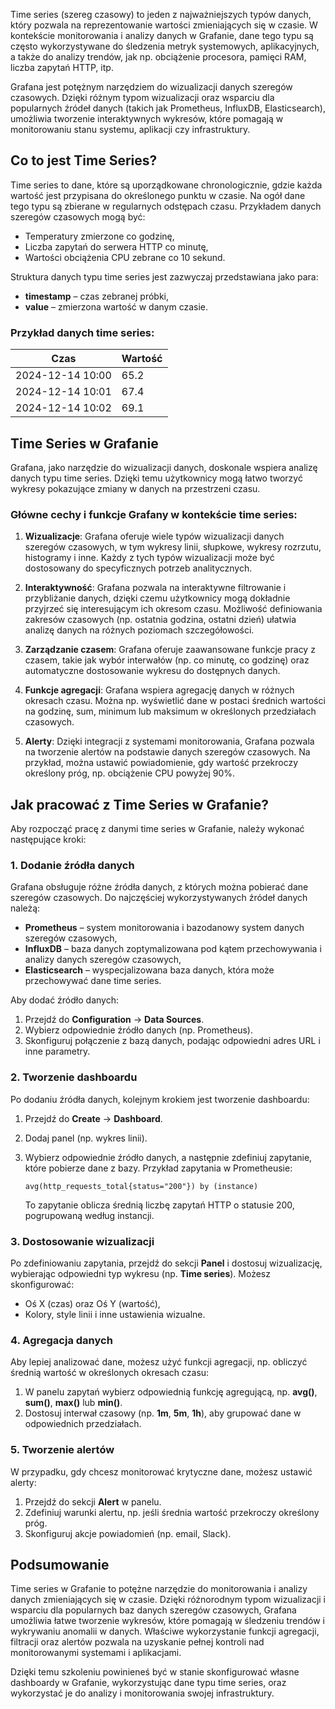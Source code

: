 Time series (szereg czasowy) to jeden z najważniejszych typów danych, który pozwala na reprezentowanie wartości zmieniających się w czasie. W kontekście monitorowania i analizy danych w Grafanie, dane tego typu są często wykorzystywane do śledzenia metryk systemowych, aplikacyjnych, a także do analizy trendów, jak np. obciążenie procesora, pamięci RAM, liczba zapytań HTTP, itp.

Grafana jest potężnym narzędziem do wizualizacji danych szeregów czasowych. Dzięki różnym typom wizualizacji oraz wsparciu dla popularnych źródeł danych (takich jak Prometheus, InfluxDB, Elasticsearch), umożliwia tworzenie interaktywnych wykresów, które pomagają w monitorowaniu stanu systemu, aplikacji czy infrastruktury.

## Co to jest Time Series?

Time series to dane, które są uporządkowane chronologicznie, gdzie każda wartość jest przypisana do określonego punktu w czasie. Na ogół dane tego typu są zbierane w regularnych odstępach czasu. Przykładem danych szeregów czasowych mogą być:
- Temperatury zmierzone co godzinę,
- Liczba zapytań do serwera HTTP co minutę,
- Wartości obciążenia CPU zebrane co 10 sekund.

Struktura danych typu time series jest zazwyczaj przedstawiana jako para:
- **timestamp** – czas zebranej próbki,
- **value** – zmierzona wartość w danym czasie.

### Przykład danych time series:

| Czas               | Wartość  |
|--------------------|----------|
| 2024-12-14 10:00   | 65.2     |
| 2024-12-14 10:01   | 67.4     |
| 2024-12-14 10:02   | 69.1     |

## Time Series w Grafanie

Grafana, jako narzędzie do wizualizacji danych, doskonale wspiera analizę danych typu time series. Dzięki temu użytkownicy mogą łatwo tworzyć wykresy pokazujące zmiany w danych na przestrzeni czasu.

### Główne cechy i funkcje Grafany w kontekście time series:

1. **Wizualizacje**: Grafana oferuje wiele typów wizualizacji danych szeregów czasowych, w tym wykresy linii, słupkowe, wykresy rozrzutu, histogramy i inne. Każdy z tych typów wizualizacji może być dostosowany do specyficznych potrzeb analitycznych.

2. **Interaktywność**: Grafana pozwala na interaktywne filtrowanie i przybliżanie danych, dzięki czemu użytkownicy mogą dokładnie przyjrzeć się interesującym ich okresom czasu. Możliwość definiowania zakresów czasowych (np. ostatnia godzina, ostatni dzień) ułatwia analizę danych na różnych poziomach szczegółowości.

3. **Zarządzanie czasem**: Grafana oferuje zaawansowane funkcje pracy z czasem, takie jak wybór interwałów (np. co minutę, co godzinę) oraz automatyczne dostosowanie wykresu do dostępnych danych.

4. **Funkcje agregacji**: Grafana wspiera agregację danych w różnych okresach czasu. Można np. wyświetlić dane w postaci średnich wartości na godzinę, sum, minimum lub maksimum w określonych przedziałach czasowych.

5. **Alerty**: Dzięki integracji z systemami monitorowania, Grafana pozwala na tworzenie alertów na podstawie danych szeregów czasowych. Na przykład, można ustawić powiadomienie, gdy wartość przekroczy określony próg, np. obciążenie CPU powyżej 90%.

## Jak pracować z Time Series w Grafanie?

Aby rozpocząć pracę z danymi time series w Grafanie, należy wykonać następujące kroki:

### 1. Dodanie źródła danych

Grafana obsługuje różne źródła danych, z których można pobierać dane szeregów czasowych. Do najczęściej wykorzystywanych źródeł danych należą:
- **Prometheus** – system monitorowania i bazodanowy system danych szeregów czasowych,
- **InfluxDB** – baza danych zoptymalizowana pod kątem przechowywania i analizy danych szeregów czasowych,
- **Elasticsearch** – wyspecjalizowana baza danych, która może przechowywać dane time series.

Aby dodać źródło danych:
1. Przejdź do **Configuration** → **Data Sources**.
2. Wybierz odpowiednie źródło danych (np. Prometheus).
3. Skonfiguruj połączenie z bazą danych, podając odpowiedni adres URL i inne parametry.

### 2. Tworzenie dashboardu

Po dodaniu źródła danych, kolejnym krokiem jest tworzenie dashboardu:
1. Przejdź do **Create** → **Dashboard**.
2. Dodaj panel (np. wykres linii).
3. Wybierz odpowiednie źródło danych, a następnie zdefiniuj zapytanie, które pobierze dane z bazy. Przykład zapytania w Prometheusie:

    ```prometheus
    avg(http_requests_total{status="200"}) by (instance)
    ```

    To zapytanie oblicza średnią liczbę zapytań HTTP o statusie 200, pogrupowaną według instancji.

### 3. Dostosowanie wizualizacji

Po zdefiniowaniu zapytania, przejdź do sekcji **Panel** i dostosuj wizualizację, wybierając odpowiedni typ wykresu (np. **Time series**). Możesz skonfigurować:
- Oś X (czas) oraz Oś Y (wartość),
- Kolory, style linii i inne ustawienia wizualne.

### 4. Agregacja danych

Aby lepiej analizować dane, możesz użyć funkcji agregacji, np. obliczyć średnią wartość w określonych okresach czasu:
1. W panelu zapytań wybierz odpowiednią funkcję agregującą, np. **avg()**, **sum()**, **max()** lub **min()**.
2. Dostosuj interwał czasowy (np. **1m**, **5m**, **1h**), aby grupować dane w odpowiednich przedziałach.

### 5. Tworzenie alertów

W przypadku, gdy chcesz monitorować krytyczne dane, możesz ustawić alerty:
1. Przejdź do sekcji **Alert** w panelu.
2. Zdefiniuj warunki alertu, np. jeśli średnia wartość przekroczy określony próg.
3. Skonfiguruj akcje powiadomień (np. email, Slack).

## Podsumowanie

Time series w Grafanie to potężne narzędzie do monitorowania i analizy danych zmieniających się w czasie. Dzięki różnorodnym typom wizualizacji i wsparciu dla popularnych baz danych szeregów czasowych, Grafana umożliwia łatwe tworzenie wykresów, które pomagają w śledzeniu trendów i wykrywaniu anomalii w danych. Właściwe wykorzystanie funkcji agregacji, filtracji oraz alertów pozwala na uzyskanie pełnej kontroli nad monitorowanymi systemami i aplikacjami.

Dzięki temu szkoleniu powinieneś być w stanie skonfigurować własne dashboardy w Grafanie, wykorzystując dane typu time series, oraz wykorzystać je do analizy i monitorowania swojej infrastruktury.



